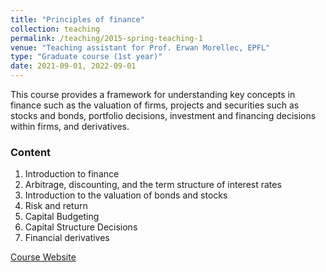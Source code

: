 ```yaml
---
title: "Principles of finance"
collection: teaching
permalink: /teaching/2015-spring-teaching-1
venue: "Teaching assistant for Prof. Erwan Morellec, EPFL"
type: "Graduate course (1st year)"
date: 2021-09-01, 2022-09-01
---
```


This course provides a framework for understanding key concepts in finance such as the valuation of firms, projects and securities such as stocks and bonds, portfolio decisions, investment and financing decisions within firms, and derivatives.

### Content
1. Introduction to finance
2. Arbitrage, discounting, and the term structure of interest rates
3. Introduction to the valuation of bonds and stocks
4. Risk and return
5. Capital Budgeting
6. Capital Structure Decisions
7. Financial derivatives

[Course Website](https://edu.epfl.ch/coursebook/fr/principles-of-finance-MGT-482)